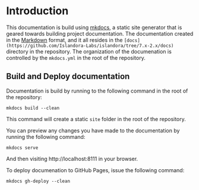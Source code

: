 # Introduction

This documentation is build using [mkdocs](http://www.mkdocs.org/), a static site generator that is geared towards building project documentation. The documentation created in the [Markdown](http://en.wikipedia.org/wiki/Markdown) format, and it all resides in the `[docs](https://github.com/Islandora-Labs/islandora/tree/7.x-2.x/docs)` directory in the repository. The organization of the documenation is controlled by the `mkdocs.yml` in the root of the repository.

## Build and Deploy documentation

Documentation is build by running to the following command in the root of the repository:

`mkdocs build --clean`

This command will create a static `site` folder in the root of the repository. 

You can preview any changes you have made to the documentation by running the following command:

`mkdocs serve`

And then visiting http://localhost:8111 in your browser.

To deploy documenation to GitHub Pages, issue the following command:

`mkdocs gh-deploy --clean`
